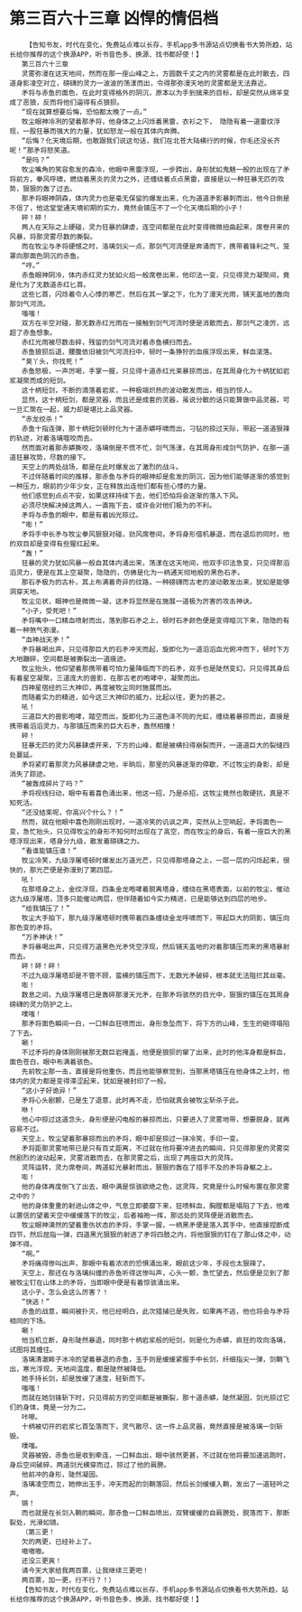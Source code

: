 # 第三百六十三章 凶悍的情侣档
        【告知书友，时代在变化，免费站点难以长存，手机app多书源站点切换看书大势所趋，站长给你推荐的这个换源APP，听书音色多、换源、找书都好使！】
       第三百六十三章
       灵雾弥漫在这天地间，然而在那一座山峰之上，方圆数千丈之内的灵雾都是在此时散去，四道身影凌空对立，磅礴的灵力一波波的荡漾而出，令得那弥漫天地的灵雾都是无法靠近。
       矛将与赤鱼的面色，在此时变得格外的阴沉，原本以为手到擒来的目标，却是突然从绵羊变成了恶狼，反而将他们逼得有点狼狈。
       “现在就算想要后悔，恐怕都太晚了一点。”
       牧尘眼神冷冽的望着那矛将，他身体之上闪烁着黑雷，衣衫之下， 隐隐有着一道雷纹浮现，一股狂暴而强大的力量，犹如怒龙一般在其体内奔腾。
       “后悔？化天境后期，也敢跟我们说这句话，我们在北苍大陆横行的时候，你毛还没长齐呢！”那矛将怒笑道。
       “是吗？”
       牧尘嘴角的笑容愈发的森冷，他眼中黑雷浮现，一步跨出，身形犹如鬼魅一般的出现在了矛将前方，拳风呼啸，燃烧着黑炎的灵力之外，还缠绕着点点黑雷，直接是以一种狂暴无匹的攻势，狠狠的轰了过去。
       那矛将眼神阴森，体内灵力也是毫无保留的爆发出来，化为道道矛影暴刺而出，他今日倒是不信了，他这堂堂通天境初期的实力，竟然会镇压不了一个化天境后期的小子！
       砰！砰！
       两人在天际之上硬碰，灵力狂暴的肆虐，连空间都是在此时变得微微扭曲起来，席卷开来的风暴，将那灵雾尽数的撕裂。
       而在牧尘与矛将硬憾之时，洛璃剑尖一点，那剑气河流便是奔涌而下，携带着锋利之气，笼罩向那面色阴沉的赤鱼。
       “哼。”
       赤鱼眼神阴冷，体内赤红灵力犹如火焰一般席卷出来，他印法一变，只见得灵力凝聚间，竟是化为了无数道赤红匕首。
       这些匕首，闪烁着令人心悸的寒芒，然后在其一掌之下，化为了漫天光雨，铺天盖地的轰向那剑气河流。
       嗤嗤！
       双方在半空对碰，那无数赤红光雨在一接触到剑气河流时便是消散而去，那剑气之凌厉，远超了赤鱼想象。
       赤红光雨被尽数击碎，残留的剑气河流对着赤鱼横扫而去。
       赤鱼狼狈后退，腰腹依旧被剑气河流扫中，顿时一条狰狞的血痕浮现出来，鲜血滚落。
       “臭丫头，你找死！”
       赤鱼怒极，一声厉喝，手掌一握，只见得十道赤红光束暴掠而出，在其周身化为十柄犹如岩浆凝聚而成的短剑。
       这十柄短剑，不断的滴落着岩浆，一种极端炽热的波动散发而出，相当的惊人。
       显然，这十柄短剑，都是灵器，而且还是成套的灵器，虽说分散的话只能算做中品灵器，可一旦汇聚在一起，威力却是堪比上品灵器。
       “赤龙绞杀！”
       赤鱼十指连弹，那十柄短剑顿时化为十道赤蟒呼啸而出，刁钻的掠过天际，带起一道道狠辣的轨迹，对着洛璃噬咬而去。
       然而面对着那赤蟒撕咬，洛璃倒是不慌不忙，剑气荡漾，在其周身形成剑气防护，在那一道道狂暴攻势，尽数的接下。
       天空上的两处战场，都是在此时爆发出了激烈的战斗。
       不过伴随着时间的推移，那赤鱼与矛将的眼神却是愈发的阴沉，因为他们能够逐渐的感觉到一种压力，眼前的少年少女，正在释放出连他们都有些心悸的力量。
       他们感觉到点点不安，如果这样持续下去，他们恐怕将会逐渐的落入下风。
       必须尽快解决掉这两人，一直拖下去，或许会对他们极为的不利。
       矛将与赤鱼的眼中，都是有着凶光掠过。
       “嘭！”
       矛将手中长矛与牧尘拳风狠狠对碰，劲风席卷间，矛将身形借机暴退，而在退后的同时，他的双目却是变得有些猩红起来。
       “轰！”
       狂暴的灵力犹如风暴一般自其体内涌出来，荡漾在这天地间，他双手印法急变，只见得那滔滔灵力，便是在其上空凝聚，隐隐的，仿佛是化为一柄通天彻地般的黑色石矛。
       那石矛极为的古朴，其上布满着奇异的纹路，一种磅礴而古老的波动散发出来，犹如是能够洞穿天地。
       牧尘见状，眼神也是微微一凝，这矛将显然是在施展一道极为厉害的攻击神诀。
       “小子，受死吧！”
       矛将嘴中一口精血喷射而出，落到那石矛之上，顿时石矛颜色便是变得暗沉下来，隐隐的有着一种煞气弥漫。
       “血神战天矛！”
       矛将暴喝出声，只见得那巨大的石矛冲天而起，旋即化为一道滔滔血光俯冲而下，顿时下方大地蹦碎，空间都是被撕裂出一道痕迹。
       牧尘抬头，他仰望着那携带着可怕力量降临而下的石矛，双手也是陡然变幻，只见得其身后有着星空凝聚，三道庞大的兽影，在那古老的咆哮中，凝聚而出。
       四神星宿经的三大神印，再度被牧尘同时施展而出。
       而随着实力的精进，如今这三大神印的威力，比起以往，更为的甚之。
       吼！
       三道巨大的兽影咆哮，踏空而出，旋即化为三道色泽不同的光虹，缠绕着暴掠而出，直接是携带着滔滔灵力，与那镇压而来的巨大石矛，轰然相撞！
       砰！
       狂暴无匹的灵力风暴肆虐开来，下方的山峰，都是被横扫得崩裂而开，一道道巨大的裂缝四处蔓延。
       矛将紧盯着那灵力风暴肆虐之地，半晌后，那里的风暴逐渐的停歇，不过牧尘的身影，却是消失了踪迹。
       “被轰成碎片了吗？”
       矛将视线扫动，眼中有着喜色涌出来，他这一招，乃是杀招，这牧尘竟然也敢硬抗，真是不知死活。
       “还没结束呢，你高兴个什么？！”
       然而，就在他眼中喜色刚刚出现时，一道冷笑的讥讽之声，突然从上空响起，矛将面色一变，急忙抬头，只见得牧尘的身形不知何时出现在了高空，而在牧尘的身后，有着一座巨大的黑塔浮现出来，塔身分九级，散发着磅礴之力。
       “看谁能镇压谁！”
       牧尘冷笑，九级浮屠塔顿时爆发出万道光芒，只见得那塔身之上，一层一层的闪烁起来，很快的，那光芒便是弥漫到了第四层。
       吼！
       在那塔身之上，金纹浮现，四条金龙咆哮着脱离塔身，缠绕在黑塔表面，以前的牧尘，催动这九级浮屠塔，顶多只能催动两层，但伴随着如今实力精进，已是能够达到四层的地步。
       “给我镇压了！”
       牧尘大手拍下，那九级浮屠塔顿时携带着四条缠绕金龙呼啸而下，带起巨大的阴影，镇压向那色变的矛将。
       “万矛神诀！”
       矛将暴喝出声，只见得万道黑色光矛凭空浮现，然后铺天盖地的对着那镇压而来的黑塔暴射而去。
       砰！砰！砰！
       不过九级浮屠塔却是不管不顾，蛮横的镇压而下，无数光矛破碎，根本就无法阻拦其丝毫。
       嘭！
       数息之间，九级浮屠塔已是轰碎那漫天光矛，在那矛将骇然的目光中，狠狠的镇压在其周身磅礴的灵力防护之上。
       噗嗤！
       那矛将面色瞬间一白，一口鲜血狂喷而出，身形急坠而下，将下方的山峰，生生的砸得塌陷了下去。
       唰！
       不过矛将的身体刚刚被那无数巨岩掩盖，他便是狼狈的窜了出来，此时的他浑身都是鲜血，面色苍白，眼中布满着骇色。
       先前牧尘那一击，直接是将他重伤，而且他能够察觉到，当那黑塔镇压在他身体之上时，他体内的灵力都是变得滞涩起来，犹如是被封印了一般。
       “这小子好诡异！”
       矛将心头剧颤，已是生了退意，此时再不走，恐怕就真会被牧尘斩杀于此。
       咻！
       他心中掠过这道念头，身形便是闪电般的暴掠而出，只要进入了灵雾地带，想要脱身，就再容易不过。
       天空上，牧尘望着那暴掠而出的矛将，眼中却是掠过一抹冷笑，手印一变。
       矛将距那灵雾地带已是只有百丈距离，不过就在他将要冲进去的瞬间，只见得那里的灵雾突然剧烈的波动起来，灵雾消散而去，在那灵雾之后，出现了两座巨大的灵阵。
       灵阵运转，灵力席卷间，两道虹光暴射而出，狠狠的轰在了措手不及的矛将身躯之上。
       嘭！
       他的身体再度倒飞了出去，眼中满是惊骇欲绝之色，这灵阵，究竟是什么时候布置在那灵雾之中的？
       他的身体重重的射进山体之中，气息立即萎靡下来，狂喷鲜血，胸膛都是塌陷了下去，他难以置信的望着天空中缓缓落下的牧尘，后者袖袍一挥，那远处的灵阵便是消散而去。
       牧尘眼神漠然的望着重伤状态的矛将，手掌一握，一柄黑矛便是落入其手中，他直接捏断成四节，然后屈指一弹，四道黑光狠狠的射进了矛将四肢之内，将他狠狠的钉在了那山体之中，动弹不得。
       “啊。”
       矛将痛得惨叫出声，那眼中有着浓浓的恐惧涌出来，眼前这少年，手段也太狠辣了。
       天空上，那还在与洛璃纠缠的赤鱼听得这惨叫声，心头一颤，急忙望去，然后便是见到了那被牧尘钉在山体上的矛将，当即眼中便是有着惊骇涌出来。
       这小子，怎么会这么厉害？！
       “快逃！”
       赤鱼的战意，瞬间被扑灭，他已经明白，此次猎捕已是失败，如果再不逃，他也将会与矛将相同的下场。
       唰！
       他当机立断，身形陡然暴退，同时那十柄岩浆般的短剑，则是化为赤蟒，疯狂的攻向洛璃，试图将其缠住。
       洛璃清澈眸子冰冷的望着暴退的赤鱼，玉手则是缓缓紧握手中长剑，纤细指尖一弹，剑鞘飞出，寒光浮现，天地间温度，都是陡然被降低。
       她手持长剑，却是放缓了速度，轻斩而下。
       嗤嗤！
       而就在她剑锋斩下时，只见得前方的空间都是被撕裂，那十道赤蟒，陡然凝固，剑光掠过它们的身体，竟是一分为二。
       咔嚓。
       十柄被切开的岩浆匕首坠落而下，灵气散尽，这一件上品灵器，竟然直接是被洛璃一剑斩毁。
       噗嗤。
       灵器被毁，赤鱼也是收到牵连，一口鲜血出，眼中骇然更甚，不过就在他将要加速逃跑时，身后空间破碎，两道剑光横穿而过，掠过了他的肩膀。
       他前冲的身形，陡然凝固。
       洛璃凌空而立，她伸出玉手，冲天而起的剑鞘落回，然后长剑缓缓入鞘，发出了一道轻吟之声。
       锵！
       而也就是在长剑入鞘的瞬间，那赤鱼一口鲜血喷出，双臂缓缓的自肩膀处，脱落而下，那断裂处，光滑如镜。
       （第三更！
       欠的两更，已经补上了。
       嗷嗷嗷。
       还没三更爽！
       请今天大家给我两百票，让我继续三更吧！
       两百票，加一更，行不行？！）
       【告知书友，时代在变化，免费站点难以长存，手机app多书源站点切换看书大势所趋，站长给你推荐的这个换源APP，听书音色多、换源、找书都好使！】